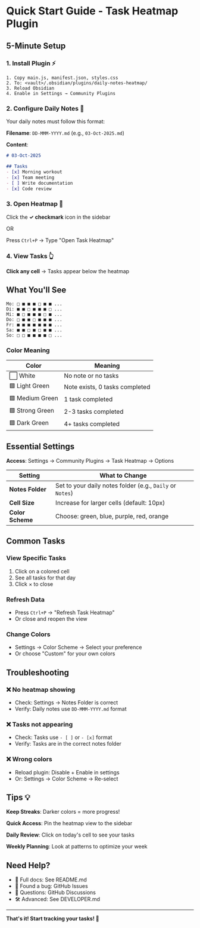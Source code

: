 # Quick Start Guide - Task Heatmap Plugin

## 5-Minute Setup

### 1. Install Plugin ⚡
```
1. Copy main.js, manifest.json, styles.css
2. To: <vault>/.obsidian/plugins/daily-notes-heatmap/
3. Reload Obsidian
4. Enable in Settings → Community Plugins
```

### 2. Configure Daily Notes 📝

Your daily notes must follow this format:

**Filename**: `DD-MMM-YYYY.md` (e.g., `03-Oct-2025.md`)

**Content**:
```markdown
# 03-Oct-2025

## Tasks
- [x] Morning workout
- [x] Team meeting
- [ ] Write documentation
- [x] Code review
```

### 3. Open Heatmap 🎨

Click the **✓ checkmark** icon in the sidebar

OR

Press `Ctrl+P` → Type "Open Task Heatmap"

### 4. View Tasks 👆

**Click any cell** → Tasks appear below the heatmap

## What You'll See

```
Mo: □ ■ ■ ■ □ ■ ■ ...
Di: ■ ■ □ ■ ■ ■ □ ...
Mi: ■ □ ■ ■ ■ □ ■ ...
Do: □ ■ ■ □ ■ ■ ■ ...
Fr: ■ ■ ■ ■ ■ ■ ■ ...
Sa: ■ ■ □ ■ □ ■ ■ ...
So: □ □ ■ ■ ■ ■ □ ...
```

### Color Meaning

| Color | Meaning |
|-------|---------|
| ⬜ White | No note or no tasks |
| 🟩 Light Green | Note exists, 0 tasks completed |
| 🟩 Medium Green | 1 task completed |
| 🟩 Strong Green | 2-3 tasks completed |
| 🟩 Dark Green | 4+ tasks completed |

## Essential Settings

**Access**: Settings → Community Plugins → Task Heatmap → Options

| Setting | What to Change |
|---------|----------------|
| **Notes Folder** | Set to your daily notes folder (e.g., `Daily` or `Notes`) |
| **Cell Size** | Increase for larger cells (default: 10px) |
| **Color Scheme** | Choose: green, blue, purple, red, orange |

## Common Tasks

### View Specific Tasks
1. Click on a colored cell
2. See all tasks for that day
3. Click × to close

### Refresh Data
- Press `Ctrl+P` → "Refresh Task Heatmap"
- Or close and reopen the view

### Change Colors
- Settings → Color Scheme → Select your preference
- Or choose "Custom" for your own colors

## Troubleshooting

### ❌ No heatmap showing
- Check: Settings → Notes Folder is correct
- Verify: Daily notes use `DD-MMM-YYYY.md` format

### ❌ Tasks not appearing
- Check: Tasks use `- [ ]` or `- [x]` format
- Verify: Tasks are in the correct notes folder

### ❌ Wrong colors
- Reload plugin: Disable + Enable in settings
- Or: Settings → Color Scheme → Re-select

## Tips 💡

**Keep Streaks**: Darker colors = more progress!

**Quick Access**: Pin the heatmap view to the sidebar

**Daily Review**: Click on today's cell to see your tasks

**Weekly Planning**: Look at patterns to optimize your week

## Need Help?

- 📖 Full docs: See README.md
- 🐛 Found a bug: GitHub Issues
- 💬 Questions: GitHub Discussions
- 🛠️ Advanced: See DEVELOPER.md

---

**That's it! Start tracking your tasks! 🚀**
